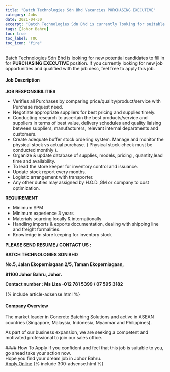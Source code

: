 ```yaml
---
title: "Batch Technologies Sdn Bhd Vacancies PURCHASING EXECUTIVE" 
category: Jobs 
date: 2021-04-30 
excerpt: "Batch Technologies Sdn Bhd is currently looking for suitable person to fill in the PURCHASING EXECUTIVE which based in Johor Bahru" 
tags: [Johor Bahru] 
toc: true 
toc_label: TOC 
toc_icon: "fire" 
--- 
```


<p>Batch Technologies Sdn Bhd is looking for new potential candidates to fill in for <b>PURCHASING EXECUTIVE</b> position. If you currently looking for new job opportunities and qualified with the job desc, feel free to apply this job.
</p><div><div><h4>Job Description</h4></div><div><div><span><div><p><strong>JOB RESPONSIBILITIES</strong></p><ul><li>Verifies all Purchases by comparing price/quality/product/service with Purchase request need.</li><li>Negotiate appropriate suppliers for best pricing and supplies timely.</li><li>Conducting research to ascertain the best products/service and suppliers in terms of best value, delivery schedules and quality liaising between suppliers, manufacturers, relevant internal departments and customers.</li><li>Create adequate buffer stock ordering system. Manage and monitor the physical stock vs actual purchase. ( Physical stock-check must be conducted monthly ).</li><li>Organize &amp; update database of supplies, models, pricing , quantity,lead time and availability.</li><li>To lead the store keeper for inventory control and issuance.</li><li>Update stock report every months.</li><li>Logistic arrangement with transporter.</li><li>Any other duties may assigned by H.O.D.,GM or company to cost optimization.</li></ul><p><strong>REQUIREMENT</strong></p><ul><li>Minimum SPM</li><li>Minimum experience 3 years</li><li>Materials sourcing locally &amp; internationally</li><li>Handling imports &amp; exports documentation, dealing with shipping line and freight formalities.</li><li>Knowledge in store keeping for inventory stock</li></ul><p><strong>PLEASE SEND RESUME / CONTACT US :</strong></p><p><strong>BATCH TECHNOLOGIES SDN BHD</strong></p><p><strong>No.5, Jalan Ekoperniagaan 2/5, Taman Ekoperniagaan,</strong></p><p><strong>81100 Johor Bahru, Johor.</strong></p><p><strong>Contact number : Ms Liza -012 781 5399 / 07 595 3182</strong></p></div></span></div></div></div> 
{% include article-adsense.html %} 
<div><div><h4>Company Overview</h4></div><div><div><span><div><p>The market leader in Concrete Batching Solutions and active in ASEAN countries (Singapore, Malaysia, Indonesia, Myanmar and Philippines).</p><p>As part of our business expansion, we are seeking a competent and motivated professional to join our sales office.</p></div></span></div></div></div> 
#### How To Apply 
If you confident and feel that this job is suitable to you, go ahead take your action now. <br/> 
Hope you find your dream job in Johor Bahru. <br/> 
<a href="https://www.jobstreet.com.my/en/job/purchasing-executive-4553183?jobId=jobstreet-my-job-4553183&" class="btn btn--info" target="_blank" rel="nofollow noopenner">Apply Online</a> 
{% include 300-adsense.html %} 